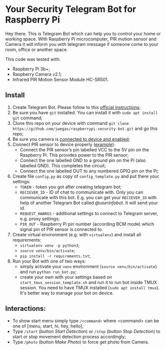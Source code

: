 # Your Security Telegram Bot for Raspberry Pi

Hey there. This is Telegram Bot which can help you to control your home or working space.
With Raspberry Pi microcomputer, PIR motion sensor and Camera it will inform you with telegram message if someone come to your room, office or another space.

This code was tested with:
* Raspberry Pi 3b+;
* Raspberry Camera v2.1;
* Infrared PIR Motion Sensor Module HC-SR501.

## Install

1. Create Telegram Bot. Please follow to this [official instructions](https://core.telegram.org/bots#6-botfather);
2. Be sure you have `git` installed. You can install it with `sudo apt install git` command;
3. Clone this repo on your device with command `git clone https://github.com/jwegas/raspberrypi-security-bot.git` and go this repo;
4. Be sure you camera is [connected to device and enabled](https://www.raspberrypi.org/documentation/configuration/camera.md);
5. Connect PIR sensor to device properly ([example](https://projects.raspberrypi.org/en/projects/parent-detector/1)):
    * Connect the PIR sensor’s pin labelled VCC to the 5V pin on the Raspberry Pi. This provides power to the PIR sensor;
    * Connect the one labelled GND to a ground pin on the Pi (also labelled GND). This completes the circuit;
    * Connect the one labelled OUT to any numbered GPIO pin on the Pi;
6. Create file `config.py` as copy of `config_template.py` and put there your settings:
    * `TOKEN` - token you got after creating telegram bot;
    * `RECIEVER_ID` - ID of chat to communicate with. Only you can communicate with this bot. E.g. you can get your `RECIEVER_ID` with help of another Telegram Bot called *@userinfobot*. It will send your id.
    * `REQUEST_KWARGS` - additional settings to connect to Telegram server, e.g. proxy settings;
    * `PIR_OUT` - Raspberry Pi pin number (according BCM mode) which signal pin of PIR sensor is connected to.
7. Create virtual environment (e.g. with `virtualenv`) and install all requirements:
    * `virtualenv venv -p python3`;
    * `source venv/bin/activate`;
    * `pip install -r requirements.txt`;
8. Run your Bot with one of two ways:
    * simply activate your `venv` environment (`source venv/bin/activate`) and run `python run_bot.py`;
    * create your own with your settings based on `start_tmux_session_template.sh` and run it to run bot inside TMUX session. You need to have TMUX installed (`sudo apt install tmux`). It's better way to manage your bot on device.

## Interactions:

* To show start menu simply type `/<command>` where \<command\> can be one of [menu, start, hi, hey, hello];
* Type `/start` (button *Start Detection*) or `/stop` (button *Stop Detection*) to start or stop movement detection process accordingly;
* Type `/photo` (button *Make Photo*) to force get photo from Camera.
